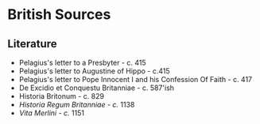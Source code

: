 # British Sources

## Literature

* Pelagius's  letter to a Presbyter - c. 415
* Pelagius's  letter to Augustine of Hippo - c.415
* Pelagius's letter  to Pope Innocent I and his  Confession Of Faith - c. 417
* De Excidio et Conquestu Britanniae - c. 587'ish
* Historia Britonum - c. 829
*  _Historia Regum Britanniae - c._ 1138
* _Vita Merlini - c._ 1151

